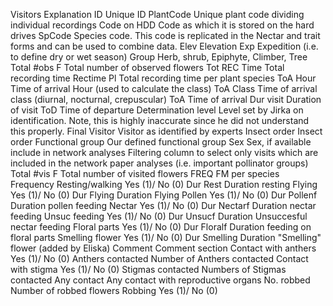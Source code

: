 Visitors	Explanation
ID	Unique ID
PlantCode	Unique plant code dividing individual recordings
Code on HDD	Code as which it is stored on the hard drives
SpCode	Species code. This code is replicated in the Nectar and trait forms and can be used to combine data.
Elev	Elevation
Exp	Expedition (i.e. to define dry or wet season)
Group	Herb, shrub, Epiphyte, Climber, Tree
Total #obs F	Total number of observed flowers
Tot REC Time	Total recording time
Rectime Pl	Total recording time per plant species
ToA Hour	Time of arrival Hour (used to calculate the class)
ToA Class	Time of arrival class (diurnal, nocturnal, crepuscular)
ToA	Time of arrival
Dur visit	Duration of visit
ToD	Time of departure
Determination level	Level set by Jirka on identification. Note, this is highly inaccurate since he did not understand this properly.
Final Visitor	Visitor as identified by experts
Insect order	Insect order
Functional group	Our defined functional group
Sex	Sex, if available
include in network analyses	Filtering column to select only visits which are included in the network paper analyses (i.e. important pollinator groups)
Total #vis F	Total number of visited flowers
FREQ FM per species	Frequency 
Resting/walking	Yes (1)/ No (0)
Dur Rest	Duration resting
Flying	Yes (1)/ No (0)
Dur Flying	Duration Flying
Pollen	Yes (1)/ No (0)
Dur Pollenf	Duration pollen feeding
Nectar	Yes (1)/ No (0)
Dur Nectarf	Duration nectar feeding
Unsuc feeding	Yes (1)/ No (0)
Dur Unsucf	Duration Unsuccesful nectar feeding
Floral parts	Yes (1)/ No (0)
Dur Floralf	Duration feeding on floral parts
Smelling flower	Yes (1)/ No (0)
Dur Smelling	Duration "Smelling" flower (added by Eliska)
Comment	Comment section
Contact with anthers	Yes (1)/ No (0)
Anthers contacted	Number of Anthers contacted
Contact with stigma	Yes (1)/ No (0)
Stigmas contacted	Numbers of Stigmas contacted
Any contact	Any contact with reproductive organs
No. robbed	Number of robbed flowers
Robbing	Yes (1)/ No (0)
